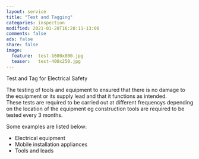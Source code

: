 ```yaml
---
layout: service
title: "Test and Tagging"
categories: inspection
modified: 2021-01-28T16:28:11-13:00
comments: false
ads: false
share: false
image:
  feature:  test-1600x800.jpg
  teaser:   test-400x250.jpg
---
```

Test and Tag for Electrical Safety  

The testing of tools and equipment to ensured that there is no damage to the equipment or its supply lead and that it functions as intended.  
These tests are required to be carried out at different frequencys depending on the location of the equipment eg construction tools are required to be tested every 3 months.  
  
Some examples are listed below:
 - Electrical equipment
 - Mobile installation appliances
 - Tools and leads
